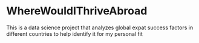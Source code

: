 # WhereWouldIThriveAbroad
This is a data science project that analyzes global expat success factors in different countries to help identify it for my personal fit
